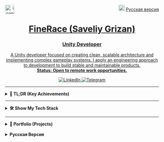<p align="right">
  <img src="https://flagpedia.net/data/flags/w20/ru.png" width="20" alt="Русский">
  <a href="#finerace-гризан-савелий">Русская версия</a>
  <a href="https://github.com/FineRace">
    <img src="https://i.postimg.cc/nzjMnxmF/mini-icon.png" width="30" alt="icon" align="left">
</p>

<h1 align="center">FineRace (Saveliy Grizan)</h1>
<h3 align="center">Unity Developer</h3>

<p align="center">
  A Unity developer focused on creating clean, scalable architecture and implementing complex gameplay systems. I apply an engineering approach to development to build stable and maintainable products.
  <br>
  <strong>Status: Open to remote work opportunities.</strong>
</p>

<p align="center">
  <a href="https://www.linkedin.com/in/finerace/" target="_blank">
    <img src="https://img.shields.io/badge/LinkedIn-0A66C2?style=for-the-badge&logo=linkedin&logoColor=white" alt="LinkedIn"/>
  </a>
  <a href="https://t.me/finerace" target="_blank">
    <img src="https://img.shields.io/badge/Telegram-26A5E4?style=for-the-badge&logo=telegram&logoColor=white" alt="Telegram"/>
  </a>
</p>

---

<details>
<summary><strong>📌 TL;DR (Key Achievements)</strong></summary>
<br>

*   🏛️ **Architecture & Efficiency:** 
    *   **Case 1:** Designed a [**modular, data-driven customization architecture**](https://github.com/FineRace/Artists-Simulator?tab=readme-ov-file#%EF%B8%8F-implemented-modular-systems) that **accelerated new content implementation by ~75%** and reduced the game design team's dependency on programmers.
    *   **Case 2:** Refactored a complex "God-Object" into a clean, maintainable [**MVP Architecture**](https://github.com/FineRace/Artists-Simulator?tab=readme-ov-file#-from-monolith-to-modularity-a-case-study).

*   ⚡ **Performance Optimization:** 
    *   **Case 1:** Conducted comprehensive optimizations, achieving a [**~40% performance increase in texture operations**](https://github.com/FineRace/Artists-Simulator?tab=readme-ov-file#%EF%B8%8F-implemented-modular-systems) and a significant reduction in peak memory usage.
    *   **Case 2:** Developed a [**procedural city generation algorithm**](https://github.com/finerace/Drift-Tanks-Vs-Zombies?tab=readme-ov-file#-case-study-procedural-generation-of-city-levels), which reduced the build size by ~30% and significantly sped up the design of new levels.  

*   🚀 **Commercial Experience & Complex Systems:** Implemented **complex gameplay systems** [Save-Anywhere](https://github.com/finerace/Ancelight?tab=readme-ov-file#-case-study-designing-a-comprehensive-save-system), [tactical AI with 15+ enemy types](https://github.com/finerace/Drift-Tanks-Vs-Zombies?tab=readme-ov-file#%EF%B8%8F-other-implemented-systems), [drawing accuracy evaluation system](https://github.com/FineRace/Artists-Simulator?tab=readme-ov-file#i-core-gameplay-systems-1)), and shipped [**several commercial projects**](#portfolio-projects), on Google Play and Yandex.Games with full platform SDK integration.

*   ✨ **Metaprogramming & Development Velocity:** Developed an [**open-source AOP plugin**](https://github.com/FineRace/MethodBoundaryAspect.Fody-for-Unity) (IL-weaving) that [**reduces boilerplate code by up to 60%**](https://github.com/FineRace/MethodBoundaryAspect.Fody-for-Unity?tab=readme-ov-file#-the-solution-write-aspects-not-boilerplate).

</details>

---

<details>
<summary><strong>🛠️ Show My Tech Stack</strong></summary>
<br>

*   💻 **Languages & Platforms:**
    *   C# (advanced), HLSL (basics)
    *   PC (Windows), Mobile (Android), WebGL

*   🏛️ **Architecture & Patterns:**
    *   **Principles:** SOLID, KISS, YAGNI, DRY
    *   **Patterns:** DI/IoC (**Zenject**), FSM, ECS (basics), MVP, MVVM, MVC, AOP (**Fody**)
    *   **GoF:** Singleton, Factory, Observer, Command, State, Pool, Adapter, Decorator, Facade, Strategy

*   ⚙️ **Unity Core & Subsystems:**
    *   **Rendering:** URP, HDRP, Built-in RP, Shader Graph, Particle System, Post-Processing
    *   **Asset Management:** Addressable Asset System, Asset Bundles
    *   **UI:** uGUI, UI Toolkit (basics)
    *   **Asynchronous:** **UniTask**, Async/Await, Coroutines
    *   **Other:** Physics 2D/3D, Animator, Timeline, Cinemachine, Input System

*   🎨 **Tools, SDKs & Software:**
    *   **Tools:** Git (Gitflow), Rider, Visual Studio, VS Code
    *   **Plugins:** **DOTween**, ProBuilder, Polybrush
    *   **SDK & API:** Yandex.Games SDK, Google Play Services, VK Games API, Unity Ads, FMOD, JSON (Newtonsoft)
    *   **Graphics & Audio:** Blender, Adobe Photoshop, Illustrator, Audition, Aseprite

</details>

---

<details>
<summary><strong>📂 Portfolio (Projects)</strong></summary>
<br>

My portfolio showcases practical experience in solving problems of various scales. Below are key projects that reflect my development approach, from rapid prototyping in game jams to designing complex architectures for shipped titles.

<a name="portfolio-projects"></a>
#### Flagship & Open-Source Projects
*   📱 **[Artist's Simulator](https://github.com/FineRace/Artists-Simulator)**
    
    A mobile game released on Google Play, built on the principles of clean architecture. This project is a practical implementation of SOLID, DI, FSM, and asynchronous programming to create a maintainable and easily extendable product.
    *   **Key Achievements:**
        *   Developed a flexible data-driven architecture using **DI (Zenject)**, enabling game designers to configure content without programmer involvement.
        *   Conducted a full refactoring of the shop UI module from a "God Object" to the **MVP** pattern, decomposing it into independent, testable components.
        *   Implemented an asynchronous core with **UniTask** and **Addressables** to ensure a smooth, freeze-free application experience.
        *   Used a custom **AOP plugin** to reduce boilerplate code (logging, exception handling) by approximately 60%.

*   ✨ **[AOP Plugin for Unity](https://github.com/FineRace/MethodBoundaryAspect.Fody-for-Unity)**
    
    An open-source metaprogramming tool that enables an aspect-oriented approach in Unity for writing cleaner code.
    *   **Key Achievements:**
        *   Implemented **IL-code weaving** using Fody, allowing logic to be injected into methods at compile time with zero runtime overhead.
        *   Solved the non-trivial challenge of compatibility with **asynchronous methods (UniTask)** and compiler-generated state machines, a common issue for AOP tools in Unity.

---
#### Technical Projects & Shipped Games
*   🔫 **[Ancelight FPS](https://github.com/FineRace/Ancelight-FPS-Project)**

    A complete framework for a classic FPS, created to deeply explore and implement interconnected gameplay systems from scratch.
    *   **Key Achievements:**
        *   Implemented a **"Save-Anywhere" system**, allowing the entire game world's state to be "frozen" and restored at any moment, including enemy positions, projectiles, and triggers.
        *   Created **tactical AI with team interaction**: enemies alert allies and can perform predictive shooting.
        *   Wrote an advanced **character controller** with action mechanics: a grappling hook on a `SpringJoint` and a dash system.
        *   Developed a data-driven weapon system using `ScriptableObjects` and custom procedural recoil.

*   🤖 **[Drift Tanks VS Zombies](https://github.com/FineRace/Tanks-Yandex-Games)**

    A WebGL game published on the Yandex.Games platform, with a focus on procedural generation and web platform integration.
    *   **Key Achievements:**
        *   Developed a multi-stage **procedural city generation algorithm** that creates unique maps from a single `seed`.
        *   Implemented full integration with the **Yandex.Games SDK** (authentication, cloud saves, IAP, ads).
        *   Created a custom **`Rigidbody`-based tank controller** with realistic suspension simulation, inertia, and drifting mechanics.

---
#### Teamwork & Game Jam Experience
*   🦊 **[Fox Factory](https://github.com/FineRace/FoxFactory) & Fox Town**
    
    A series of projects created under tight deadlines (72 hours) with the same team for game jams (Indie Varvar's Jam, VK Games).
    *   **Key Achievements:**
        *   Served as the **sole programmer** in both projects, successfully bringing the vision of game designers and artists to life.
        *   Demonstrated stable and effective teamwork, rapid idea implementation, and the ability to adapt to different platform requirements.

*   🏃 **[Job Runner](https://finerace.itch.io/job-runner)**
    
    A minimalist 2D platformer created solo for a game jam.
    *   **Key Achievements:**
        *   Practiced the rapid implementation and completion of a project from concept to a finished build within strict time constraints.

---
#### Early Projects & Experiments
*   🦎 **Russ VS Lizards: Battle for the Baikal**
    
    A top-down shooter created to experiment with "raw" API integration.
    *   **Key Achievements:**
        *   Implemented direct interaction with the Yandex.Games API via **HTTP requests**, bypassing the standard SDK for authentication and data submission.

*   ⚪ **Peem Poom**

    An early casual game released on Google Play.
    *   **Key Achievements:**
        *   Gained experience with the full mobile game release cycle and **Google Play API** integration (leaderboards, achievements).

*   🧟 **Zoox**

    The first serious 2D project, a zombie apocalypse game developed at the age of 14.
    *   **Key Achievements:**
        *   Demonstrates an early mastery of the entire development pipeline, from concept to release, including **creating all 2D graphics from scratch** in Adobe Illustrator.

</details>

<br>

<details>
<summary><strong>Русская Версия</strong></summary>

<p align="right">
  <img src="https://flagpedia.net/data/flags/w20/gb.png" width="20" alt="English">
  <a href="https://github.com/FineRace#fineracerace-saveliy-grizan"> English Version</a>
  <a href="https://github.com/FineRace">
    <img src="https://i.postimg.cc/nzjMnxmF/mini-icon.png" width="30" alt="icon" align="left">
  </a>
</p>

<h1 align="center">FineRace (Гризан Савелий)</h1>
<h3 align="center">Unity Developer</h3>

<p align="center">
  Разработчик на Unity с фокусом на создании чистой, масштабируемой архитектуры и реализации сложных игровых систем. Практикую инженерный подход к разработке для создания стабильных и поддерживаемых продуктов.
  <br>
  <strong>Статус: Открыт к предложениям о работе (удаленно).</strong>
</p>

<p align="center">
  <a href="https://www.linkedin.com/in/finerace/" target="_blank">
    <img src="https://img.shields.io/badge/LinkedIn-0A66C2?style=for-the-badge&logo=linkedin&logoColor=white" alt="LinkedIn"/>
  </a>
  <a href="https://t.me/finerace" target="_blank">
    <img src="https://img.shields.io/badge/Telegram-26A5E4?style=for-the-badge&logo=telegram&logoColor=white" alt="Telegram"/>
  </a>
</p>

---

<details>
<summary><strong>📌 TL;DR (Ключевые достижения)</strong></summary>
<br>

*   🏛️ **Архитектура и эффективность:** 
    *   **Кейс 1:** Спроектировал [**модульную, data-driven архитектуру кастомизации**](https://github.com/FineRace/Artists-Simulator?tab=readme-ov-file#ii-meta--progression-systems), которая **ускорила добавление нового контента на ~75%** и снизила зависимость гейм-дизайна от программиста.
    *   **Кейс 2:** Провёл рефакторинг сложного "God-Object" до чистой, поддерживаемой [**MVP Архитектуры**](https://github.com/FineRace/Artists-Simulator?tab=readme-ov-file#-%D0%BE%D1%82-%D0%BC%D0%BE%D0%BD%D0%BE%D0%BB%D0%B8%D1%82%D0%B0-%D0%BA-%D0%BC%D0%BE%D0%B4%D1%83%D0%BB%D1%8C%D0%BD%D0%BE%D1%81%D1%82%D0%B8-%D0%BA%D0%B5%D0%B9%D1%81-%D1%81%D1%82%D0%B0%D0%B4%D0%B8).

*   ⚡ **Оптимизация производительности:** 
    *   **Кейс 1:** Провел комплексную оптимизацию, добившись [**ускорения операций с текстурами на ~40%**](https://github.com/FineRace/Artists-Simulator?tab=readme-ov-file#i-core-gameplay-systems) и значительного снижения пикового потребления памяти.
    *   **Кейс 2:** Разработал [**алгоритм процедурной генерации города**](https://github.com/FineRace/Tanks-Yandex-Games?tab=readme-ov-file#-%D0%BA%D0%B5%D0%B9%D1%81-%D1%81%D1%82%D0%B0%D0%B4%D0%B8-%D0%BF%D1%80%D0%BE%D1%86%D0%B5%D0%B4%D1%83%D1%80%D0%BD%D0%B0%D1%8F-%D0%B3%D0%B5%D0%BD%D0%B5%D1%80%D0%B0%D1%86%D0%B8%D1%8F-%D0%B3%D0%BE%D1%80%D0%BE%D0%B4%D1%81%D0%BA%D0%B8%D1%85-%D1%83%D1%80%D0%BE%D0%B2%D0%BD%D0%B5%D0%B9), что уменьшило размер билда на ~30% и многократно ускорило проектирование новых уровней.  

*   🚀 **Коммерческий опыт и сложные системы:** Реализовал **сложные игровые системы** ([Save-Anywhere](https://github.com/FineRace/Ancelight-FPS-Project?tab=readme-ov-file#-%D0%BA%D0%B5%D0%B9%D1%81-%D1%81%D1%82%D0%B0%D0%B4%D0%B8-%D0%BF%D1%80%D0%BE%D0%B5%D0%BA%D1%82%D0%B8%D1%80%D0%BE%D0%B2%D0%B0%D0%BD%D0%B8%D0%B5-%D0%BF%D0%BE%D0%BB%D0%BD%D0%BE%D0%B9-%D1%81%D0%B8%D1%81%D1%82%D0%B5%D0%BC%D1%8B-%D1%81%D0%BE%D1%85%D1%80%D0%B0%D0%BD%D0%B5%D0%BD%D0%B8%D0%B9), [тактический AI с 15+ типами врагов](https://github.com/FineRace/Ancelight-FPS-Project?tab=readme-ov-file#ii-ai-%D0%B8-%D0%B8%D0%B3%D1%80%D0%BE%D0%B2%D1%8B%D0%B5-%D1%81%D1%86%D0%B5%D0%BD%D0%B0%D1%80%D0%B8%D0%B8), [система оценки точности рисования](https://github.com/FineRace/Artists-Simulator?tab=readme-ov-file#i-core-gameplay-systems)), а также выпустил [**несколько коммерческих проектов**](#-portfolio-проекты), в Google Play и Яндекс.Играх с полной интеграцией платформенных SDK.

*   ✨ **Метапрограммирование и ускорение разработки:** Разработал [**open-source AOP-плагин**](https://github.com/FineRace/MethodBoundaryAspect.Fody-for-Unity) (IL-weaving), который [**сокращает шаблонный код до +60%**](https://github.com/FineRace/MethodBoundaryAspect.Fody-for-Unity?tab=readme-ov-file#-the-solution-write-aspects-not-boilerplate).

</details>

---

<details>
<summary><strong>🛠️ Показать мой стек технологий</strong></summary>
<br>

*   💻 **Языки и Платформы:**
    *   C# (продвинутый), HLSL (базовый)
    *   PC (Windows), Mobile (Android), WebGL

*   🏛️ **Архитектура и Паттерны:**
    *   **Принципы:** SOLID, KISS, YAGNI, DRY
    *   **Паттерны:** DI/IoC (**Zenject**), FSM, ECS (основы), MVP, MVVM, MVC, AOP (**Fody**)
    *   **GoF:** Singleton, Factory, Observer, Command, State, Pool, Adapter, Decorator, Facade, Strategy

*   ⚙️ **Unity Core & Subsystems:**
    *   **Рендеринг:** URP, HDRP, Built-in RP, Shader Graph, Particle System, Post-Processing
    *   **Управление ресурсами:** Addressable Asset System, Asset Bundles
    *   **UI:** uGUI, UI Toolkit (основы)
    *   **Асинхронность:** **UniTask**, Async/Await, Coroutines
    *   **Прочее:** Physics 2D/3D, Animator, Timeline, Cinemachine, Input System

*   🎨 **Инструменты, SDK и ПО:**
    *   **Инструменты:** Git (Gitflow), Rider, Visual Studio, VS Code
    *   **Плагины:** **DOTween**, ProBuilder, Polybrush
    *   **SDK и API:** Yandex.Games SDK, Google Play Services, VK Games API, Unity Ads, FMOD, JSON (Newtonsoft)
    *   **Графика и Аудио:** Blender, Adobe Photoshop, Illustrator, Audition, Aseprite

</details>

---

<details>
<summary><strong>📂 Portfolio (Проекты)</strong></summary>
<br>

Мое портфолио демонстрирует практический опыт решения задач разного масштаба. Ниже представлены ключевые проекты, отражающие мой подход к разработке: от быстрой прототипизации на геймджемах до проектирования комплексных архитектур для выпущенных игр.

<a name="portfolio-проекты"></a>
#### Флагманские и Open-Source проекты
*   📱 **[Artist's Simulator](https://github.com/FineRace/Artists-Simulator)**
    
    Выпущенная в Google Play мобильная игра, построенная на принципах чистой архитектуры. Проект является практической реализацией принципов SOLID, DI, FSM и асинхронного подхода для создания поддерживаемого и легко расширяемого продукта.
    *   **Ключевые достижения:**
        *   Разработана гибкая data-driven архитектура на базе **DI (Zenject)**, что позволило гейм-дизайнерам настраивать контент без участия программиста.
        *   Проведен полный рефакторинг UI-модуля (магазин) по паттерну **MVP**, что декомпозировало "God Object" на независимые, тестируемые компоненты.
        *   Внедрено асинхронное ядро на **UniTask** и **Addressables** для обеспечения плавной работы приложения без фризов.
        *   Использован собственный **AOP-плагин** для сокращения boilerplate-кода (логирование, обработка исключений) примерно на 60%.

*   ✨ **[AOP Plugin for Unity](https://github.com/FineRace/MethodBoundaryAspect.Fody-for-Unity)**
    
    Open-source инструмент для метапрограммирования, позволяющий применять аспектно-ориентированный подход в Unity для написания более чистого кода.
    *   **Ключевые достижения:**
        *   Реализована работа с **IL-кодом (weaving)** на базе Fody, позволяющая "вплетать" логику в методы на этапе компиляции без оверхеда в рантайме.
        *   Решена нетривиальная задача совместимости с **асинхронными методами (UniTask)** и генерируемыми компилятором стейт-машинами, что является частой проблемой для AOP-инструментов в Unity.

---
#### Технические проекты и опубликованные игры
*   🔫 **[Ancelight FPS](https://github.com/FineRace/Ancelight-FPS-Project)**

    Полноценный фреймворк для классического FPS, созданный для глубокой проработки и реализации взаимосвязанных игровых систем с нуля.
    *   **Ключевые достижения:**
        *   Реализована **система сохранений "Save-Anywhere"**, позволяющая "заморозить" и восстановить состояние всего игрового мира в любой момент, включая положение врагов, пуль и триггеров.
        *   Создан тактический **AI с командным взаимодействием**: враги оповещают союзников о тревоге и могут вести огонь на упреждение.
        *   Написан продвинутый **контроллер персонажа** с action-механиками: крюк-кошка на `SpringJoint` и система рывков (dashes).
        *   Разработана data-driven система оружия на `ScriptableObjects` и кастомная процедурная отдача.

*   🤖 **[Drift Tanks VS Zombies](https://github.com/FineRace/Tanks-Yandex-Games)**

    WebGL-игра, опубликованная на платформе Яндекс.Игры, с фокусом на процедурной генерации и интеграции с веб-платформой.
    *   **Ключевые достижения:**
        *   Разработан многоэтапный **алгоритм процедурной генерации** городских уровней, создающий уникальные карты по одному `seed`.
        *   Реализована полная интеграция с **Yandex.Games SDK** (авторизация, облачные сохранения, IAP, реклама).
        *   Создан кастомный **`Rigidbody`-контроллер танка** с реалистичной симуляцией работы подвески, инерцией и механикой дрифта.

---
#### Опыт командной работы и геймджемов
*   🦊 **[Fox Factory](https://github.com/FineRace/FoxFactory) & Fox Town**
    
    Серия проектов, созданных в сжатые сроки (72 часа) в составе одной и той же команды для геймджемов (Indie Varvar's Jam, VK Игры).
    *   **Ключевые достижения:**
        *   Выступил в роли **единственного программиста** в обоих проектах, успешно реализуя видение гейм-дизайнеров и художников.
        *   Демонстрация стабильной и эффективной командной работы, быстрой реализации идей и умения адаптироваться под требования разных платформ.

*   🏃 **[Job Runner](https://finerace.itch.io/job-runner)**
    
    Минималистичный 2D-платформер, созданный для геймджема в одиночку.
    *   **Ключевые достижения:**
        *   Практика в быстрой реализации и завершении проекта от идеи до готового билда в рамках жестких временных ограничений.

---
#### Ранние проекты и эксперименты
*   🦎 **Russ VS Lizards: Battle for the Baikal**
    
    Top-down shooter, созданный для эксперимента с "сырой" интеграцией API.
    *   **Ключевые достижения:**
        *   Реализовано прямое взаимодействие с API Яндекс.Игр через **HTTP-запросы**, минуя стандартный SDK, для авторизации и отправки данных.

*   ⚪ **Peem Poom**

    Одна из ранних казуальных игр, выпущенная в Google Play.
    *   **Ключевые достижения:**
        *   Получен опыт полного цикла релиза мобильной игры и интеграции **Google Play API** (лидерборды, достижения).

*   🧟 **Zoox**

    Первый серьезный 2D-проект в жанре зомби-апокалипсиса, разработанный в 14 лет.
    *   **Ключевые достижения:**
        *   Демонстрация раннего освоения всего пайплайна разработки: от идеи до релиза, включая **создание всей 2D-графики с нуля** в Adobe Illustrator.

</details>

</details>
